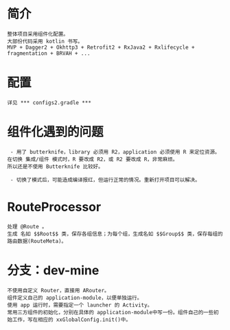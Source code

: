 # 简介
    整体项目采用组件化配置。
    大部份代码采用 kotlin 书写。
    MVP + Dagger2 + Okhttp3 + Retrofit2 + RxJava2 + Rxlifecycle + fragmentation + BRVAH + ...

# 配置
    详见 *** configs2.gradle *** 
    
# 组件化遇到的问题
     - 用了 butterknife，library 必须用 R2，application 必须使用 R 来定位资源。
    在切换 集成/组件 模式时，R 要改成 R2，或 R2 要改成 R，非常麻烦。
    所以还是不使用 Butterknife 比较好。
    
     - 切换了模式后，可能造成编译报红，但运行正常的情况。重新打开项目可以解决。
     
# RouteProcessor
    处理 @Route 。
    生成 名如 $$Root$$ 类，保存各组信息；为每个组，生成名如 $$Group$$ 类，保存每组的路由数据(RouteMeta)。
    

# 分支：dev-mine
    不使用自定义 Router，直接用 ARouter。
    组件定义自己的 application-module，以便单独运行。
    使用 app 运行时，需要指定一个 launcher 的 Activity。
    常用三方组件的初始化，分别在具体的 application-module中写一份。组件自己的一些初始工作，写在相应的 xxGlobalConfig.init()中。